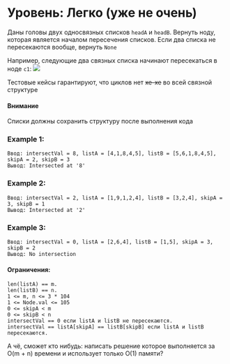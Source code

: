 # Уровень: Легко (уже не очень)
 
Даны головы двух односвязных списков `headA` и `headB`. Вернуть ноду, которая является началом пересечения списков. Если два списка не пересекаются вообще, вернуть `None`

Например, следующие два связных списка начинают пересекаться в ноде `c1`:
![](https://assets.leetcode.com/uploads/2021/03/05/160_statement.png)

Тестовые кейсы гарантируют, что циклов нет ~~хе-хе~~ во всей связной структуре 

#### Внимание

Списки должны сохранить структуру после выполнения кода

### Example 1:

```
Ввод: intersectVal = 8, listA = [4,1,8,4,5], listB = [5,6,1,8,4,5], skipA = 2, skipB = 3
Вывод: Intersected at '8'
```
### Example 2:

```
Ввод: intersectVal = 2, listA = [1,9,1,2,4], listB = [3,2,4], skipA = 3, skipB = 1
Вывод: Intersected at '2'
```
### Example 3:

```
Ввод: intersectVal = 0, listA = [2,6,4], listB = [1,5], skipA = 3, skipB = 2
Вывод: No intersection
 ```

#### Ограничения:

```
len(listA) == m.
len(listB) == n.
1 <= m, n <= 3 * 104
1 <= Node.val <= 105
0 <= skipA < m
0 <= skipB < n
intersectVal == 0 если listA и listB не пересекаются.
intersectVal == listA[skipA] == listB[skipB] если listA и listB пересекаются.
 ```

А чё, сможет кто нибудь: написать решение которое выполняется за O(m + n) времени и использует только O(1) памяти?